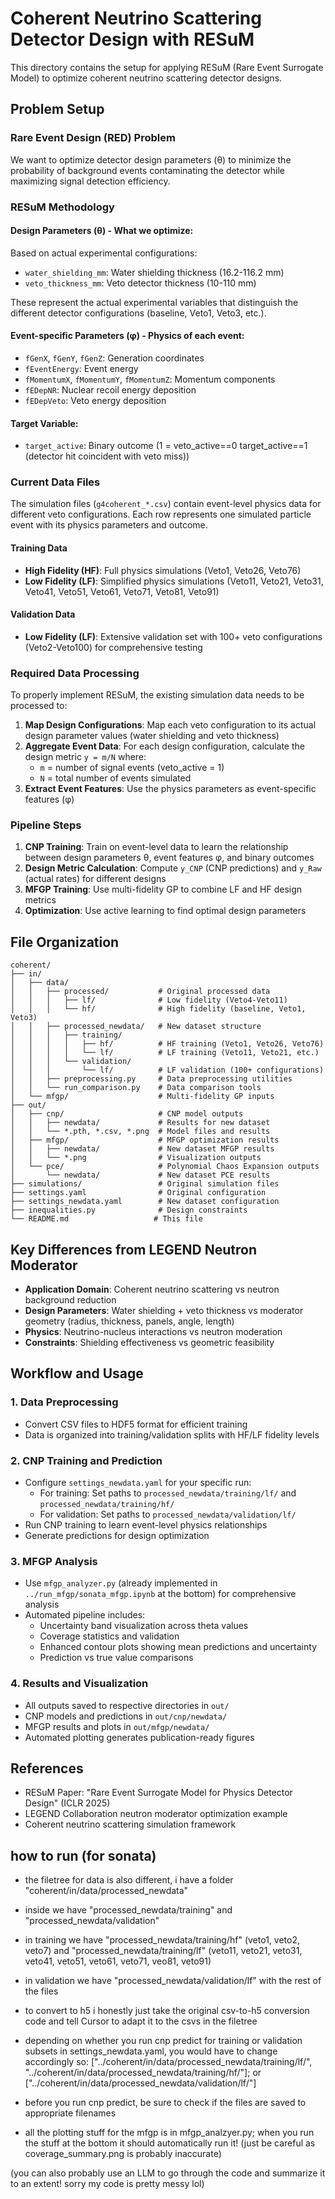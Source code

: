 # Coherent Neutrino Scattering Detector Design with RESuM

This directory contains the setup for applying RESuM (Rare Event Surrogate Model) to optimize coherent neutrino scattering detector designs.

## Problem Setup

### Rare Event Design (RED) Problem
We want to optimize detector design parameters (θ) to minimize the probability of background events contaminating the detector while maximizing signal detection efficiency.

### RESuM Methodology

#### Design Parameters (θ) - What we optimize:
Based on actual experimental configurations:
- `water_shielding_mm`: Water shielding thickness (16.2-116.2 mm)
- `veto_thickness_mm`: Veto detector thickness (10-110 mm)

These represent the actual experimental variables that distinguish the different detector configurations (baseline, Veto1, Veto3, etc.).

#### Event-specific Parameters (φ) - Physics of each event:
- `fGenX`, `fGenY`, `fGenZ`: Generation coordinates
- `fEventEnergy`: Event energy
- `fMomentumX`, `fMomentumY`, `fMomentumZ`: Momentum components
- `fEDepNR`: Nuclear recoil energy deposition
- `fEDepVeto`: Veto energy deposition

#### Target Variable:
- `target_active`: Binary outcome (1 = veto_active==0 target_active==1 (detector hit coincident with veto miss))

### Current Data Files
The simulation files (`g4coherent_*.csv`) contain event-level physics data for different veto configurations. Each row represents one simulated particle event with its physics parameters and outcome.

#### Training Data
- **High Fidelity (HF)**: Full physics simulations (Veto1, Veto26, Veto76)
- **Low Fidelity (LF)**: Simplified physics simulations (Veto11, Veto21, Veto31, Veto41, Veto51, Veto61, Veto71, Veto81, Veto91)

#### Validation Data
- **Low Fidelity (LF)**: Extensive validation set with 100+ veto configurations (Veto2-Veto100) for comprehensive testing

### Required Data Processing

To properly implement RESuM, the existing simulation data needs to be processed to:

1. **Map Design Configurations**: Map each veto configuration to its actual design parameter values (water shielding and veto thickness)
2. **Aggregate Event Data**: For each design configuration, calculate the design metric `y = m/N` where:
   - `m` = number of signal events (veto_active = 1)
   - `N` = total number of events simulated
3. **Extract Event Features**: Use the physics parameters as event-specific features (φ)

### Pipeline Steps

1. **CNP Training**: Train on event-level data to learn the relationship between design parameters θ, event features φ, and binary outcomes
2. **Design Metric Calculation**: Compute `y_CNP` (CNP predictions) and `y_Raw` (actual rates) for different designs
3. **MFGP Training**: Use multi-fidelity GP to combine LF and HF design metrics
4. **Optimization**: Use active learning to find optimal design parameters

## File Organization

```
coherent/
├── in/
│   ├── data/
│   │   ├── processed/           # Original processed data
│   │   │   ├── lf/              # Low fidelity (Veto4-Veto11)
│   │   │   └── hf/              # High fidelity (baseline, Veto1, Veto3)
│   │   ├── processed_newdata/   # New dataset structure
│   │   │   ├── training/
│   │   │   │   ├── hf/          # HF training (Veto1, Veto26, Veto76)
│   │   │   │   └── lf/          # LF training (Veto11, Veto21, etc.)
│   │   │   └── validation/
│   │   │       └── lf/          # LF validation (100+ configurations)
│   │   ├── preprocessing.py     # Data preprocessing utilities
│   │   └── run_comparison.py    # Data comparison tools
│   └── mfgp/                    # Multi-fidelity GP inputs
├── out/
│   ├── cnp/                     # CNP model outputs
│   │   ├── newdata/             # Results for new dataset
│   │   └── *.pth, *.csv, *.png  # Model files and results
│   ├── mfgp/                    # MFGP optimization results
│   │   ├── newdata/             # New dataset MFGP results
│   │   └── *.png                # Visualization outputs
│   └── pce/                     # Polynomial Chaos Expansion outputs
│       └── newdata/             # New dataset PCE results
├── simulations/                 # Original simulation files
├── settings.yaml                # Original configuration
├── settings_newdata.yaml        # New dataset configuration
├── inequalities.py              # Design constraints
└── README.md                   # This file
```

## Key Differences from LEGEND Neutron Moderator

- **Application Domain**: Coherent neutrino scattering vs neutron background reduction
- **Design Parameters**: Water shielding + veto thickness vs moderator geometry (radius, thickness, panels, angle, length)
- **Physics**: Neutrino-nucleus interactions vs neutron moderation
- **Constraints**: Shielding effectiveness vs geometric feasibility

## Workflow and Usage

### 1. Data Preprocessing
- Convert CSV files to HDF5 format for efficient training
- Data is organized into training/validation splits with HF/LF fidelity levels

### 2. CNP Training and Prediction
- Configure `settings_newdata.yaml` for your specific run:
  - For training: Set paths to `processed_newdata/training/lf/` and `processed_newdata/training/hf/`
  - For validation: Set paths to `processed_newdata/validation/lf/`
- Run CNP training to learn event-level physics relationships
- Generate predictions for design optimization

### 3. MFGP Analysis
- Use `mfgp_analyzer.py` (already implemented in `../run_mfgp/sonata_mfgp.ipynb` at the bottom) for comprehensive analysis
- Automated pipeline includes:
  - Uncertainty band visualization across theta values
  - Coverage statistics and validation
  - Enhanced contour plots showing mean predictions and uncertainty
  - Prediction vs true value comparisons

### 4. Results and Visualization
- All outputs saved to respective directories in `out/`
- CNP models and predictions in `out/cnp/newdata/`
- MFGP results and plots in `out/mfgp/newdata/`
- Automated plotting generates publication-ready figures

## References

- RESuM Paper: "Rare Event Surrogate Model for Physics Detector Design" (ICLR 2025)
- LEGEND Collaboration neutron moderator optimization example
- Coherent neutrino scattering simulation framework 

## how to run (for sonata)
- the filetree for data is also different, i have a folder "coherent/in/data/processed_newdata"
- inside we have "processed_newdata/training" and "processed_newdata/validation"
- in training we have "processed_newdata/training/hf" (veto1, veto2, veto7) and "processed_newdata/training/lf" (veto11, veto21, veto31, veto41, veto51, veto61, veto71, veo81, veto91)
- in validation we have "processed_newdata/validation/lf" with the rest of the files
- to convert to h5 i honestly just take the original csv-to-h5 conversion code and tell Cursor to adapt it to the csvs in the filetree

- depending on whether you run cnp predict for training or validation subsets in settings_newdata.yaml, you would have to change accordingly so:
["../coherent/in/data/processed_newdata/training/lf/", "../coherent/in/data/processed_newdata/training/hf/"]; or
["../coherent/in/data/processed_newdata/validation/lf/"] 
- before you run cnp predict, be sure to check if the files are saved to appropriate filenames

- all the plotting stuff for the mfgp is in mfgp_analzyer.py; when you run the stuff at the bottom it should automatically run it! (just be careful as coverage_summary.png is probably inaccurate)

(you can also probably use an LLM to go through the code and summarize it to an extent! sorry my code is pretty messy lol)